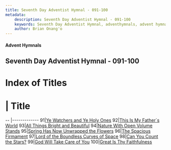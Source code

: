 ```yaml
---
title: Seventh Day Adventist Hymnal - 091-100
metadata:
    description: Seventh Day Adventist Hymnal - 091-100
    keywords: Seventh Day Adventist Hymnal, adventhymnals, advent hymnals 091-100
    author: Brian Onang'o
---
```


#### Advent Hymnals
## Seventh Day Adventist Hymnal - 091-100

# Index of Titles
# | Title                        
-- |-------------
91|[Ye Watchers and Ye Holy Ones](/seventh-day-adventist-hymnal/001-100/091-100/Ye-Watchers-and-Ye-Holy-Ones)
92|[This Is My Father\`s World](/seventh-day-adventist-hymnal/001-100/091-100/This-Is-My-Father`s-World)
93|[All Things Bright and Beautiful](/seventh-day-adventist-hymnal/001-100/091-100/All-Things-Bright-and-Beautiful)
94|[Nature With Open Volume Stands](/seventh-day-adventist-hymnal/001-100/091-100/Nature-With-Open-Volume-Stands)
95|[Spring Has Now Unwrapped the Flowers](/seventh-day-adventist-hymnal/001-100/091-100/Spring-Has-Now-Unwrapped-the-Flowers)
96|[The Spacious Firmament](/seventh-day-adventist-hymnal/001-100/091-100/The-Spacious-Firmament)
97|[Lord of the Boundless Curves of Space](/seventh-day-adventist-hymnal/001-100/091-100/Lord-of-the-Boundless-Curves-of-Space)
98|[Can You Count the Stars?](/seventh-day-adventist-hymnal/001-100/091-100/Can-You-Count-the-Stars?)
99|[God Will Take Care of You](/seventh-day-adventist-hymnal/001-100/091-100/God-Will-Take-Care-of-You)
100|[Great Is Thy Faithfulness](/seventh-day-adventist-hymnal/001-100/091-100/Great-Is-Thy-Faithfulness)